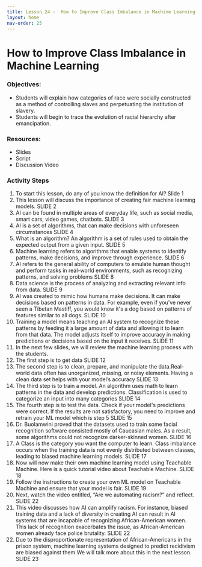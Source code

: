 ```yaml
---
title: Lesson 24 -  How to Improve Class Imbalance in Machine Learning 
layout: home
nav-order: 25
---
```


#  How to Improve Class Imbalance in Machine Learning

### Objectives:
- Students will explain how categories of race were socially constructed as a method of controlling slaves and perpetuating the institution of slavery. 
- Students will begin to trace the evolution of racial hierarchy after emancipation. 

### Resources:
- Slides
- Script
- Discussion Video


### Activity Steps

1. To start this lesson, do any of you know the definition for AI? Slide 1 
2. This lesson will discuss the importance of creating fair machine learning models.  SLIDE 2
3. AI can be found in multiple areas of everyday life, such as social media, smart cars, video games, chatbots. SLIDE 3
4. AI is a set of algorithms, that can make decisions with unforeseen circumstances  SLIDE 4
5. What is an algorithm? An algorithm is a set of rules used to obtain the expected output from a given input. SLIDE 5
5. Machine learning refers to algorithms that enable systems to identify patterns, make decisions, and improve through experience. SLIDE 6
6. AI refers to the general ability of computers to emulate human thought and perform tasks in real-world environments, such as recognizing patterns, and solving problems SLIDE 8
7. Data science is the process of analyzing and extracting relevant info from data.  SLIDE 9
8. AI was created to mimic how humans make decisions. It can make decisions based on patterns in data. For example, even if you've never seen a Tibetan Mastiff, you would know it's a dog based on patterns of features similar to all dogs. SLIDE 10
9. Training a model means teaching an AI system to recognize these patterns by feeding it a large amount of data and allowing it to learn from that data. The model adjusts itself to improve accuracy in making predictions or decisions based on the input it receives. SLIDE 11
10. In the next few slides, we will review the machine learning process with the students.
11. The first step is to get data SLIDE 12
12. The second step is to clean, prepare, and manipulate the data.Real-world data often has unorganized, missing, or noisy elements. Having a clean data set helps with your model’s accuracy SLIDE 13
13. The third step is to train a model. An algorithm uses math to learn patterns in the data and develop predictions. Classification is used to categorize an input  into many categories SLIDE 14
14. The fourth step is to test the data. Check if your model's predictions were correct. If the results are not satisfactory, you need to improve and retrain your ML model which is step 5 SLIDE 15
15. Dr. Buolamwini proved that the datasets used to train some facial recognition software consisted mostly of Caucasian males. As a result, some algorithms could not recognize darker-skinned women. SLIDE 16
16. A Class is the category you want the computer to learn. Class imbalance occurs when the training data is not evenly distributed between classes, leading to biased machine learning models. SLIDE 17
17. Now will now make their own machine learning model using Teachable Machine. Here is a quick tutorial video about Teachable Machine.  SLIDE 18 
18. Follow the instructions to create your own ML model on Teachable Machine and ensure that your model is fair. SLIDE 19 
19. Next, watch the video entitled, “Are we automating racism?” and reflect. SLIDE 22
20. This video discusses how AI can amplify racism. For instance, biased training data and a lack of diversity in creating AI can result in AI systems that are incapable of recognizing African-American women.  This lack of recognition exacerbates the issue, as African-American women already face police brutality. SLIDE 22
21. Due to the disproportionate representation of African-Americans in the prison system, machine learning systems designed to predict recidivism are biased against them.We will talk more about this in the next lesson.  SLIDE 23
